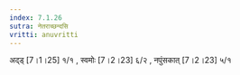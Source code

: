 ```yaml
---
index: 7.1.26
sutra: नेतराच्छन्दसि
vritti: anuvritti
---
```


अद्ड् [7।1।25]  १/१  , स्वमोः [7।2।23] ६/२ , नपुंसकात् [7।2।23] ५/१ 